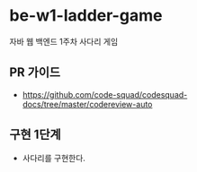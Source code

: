# be-w1-ladder-game

자바 웹 백엔드 1주차 사다리 게임

## PR 가이드

- <https://github.com/code-squad/codesquad-docs/tree/master/codereview-auto>

## 구현 1단계

- 사다리를 구현한다.

